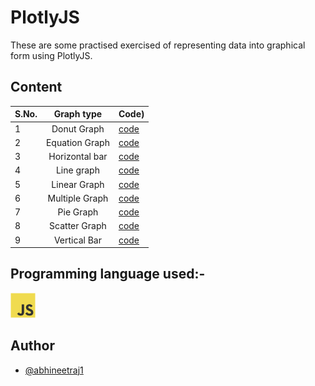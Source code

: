 # PlotlyJS
These are some practised exercised of representing data into graphical form using PlotlyJS.

## Content

| S.No. | Graph type | Code) |
| --- |:----------: | --- |
| 1 | Donut Graph | [code](donut.js) |
| 2 | Equation Graph | [code](equation.js) |
| 3 | Horizontal bar | [code](horizontal-bar.js) |
| 4 | Line graph | [code](line.js) |
| 5 | Linear Graph | [code](linear.js) |
| 6 | Multiple Graph | [code](multiple.js) |
| 7 | Pie Graph | [code](pie.js) |
| 8 | Scatter Graph | [code](scatter.js) |
| 9 | Vertical Bar | [code](vertical-bar.js) |


## Programming language used:-
<a href="https://developer.mozilla.org/en-US/docs/Web/JavaScript" target="_blank" rel="noreferrer"> <img src="https://raw.githubusercontent.com/devicons/devicon/master/icons/javascript/javascript-original.svg" alt="javascript" width="40" height="40"/> </a>

## Author
*	[@abhineetraj1](https://github.com/abhineetraj1)
